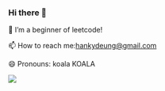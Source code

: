 ### Hi there 👋

<!--
**DDDeung/DDDeung** is a ✨ _special_ ✨ repository because its `README.md` (this file) appears on your GitHub profile.

Here are some ideas to get you started:

- 🔭 I’m currently working on ...
- 🌱 I’m currently learning ...
- 👯 I’m looking to collaborate on ...
- 🤔 I’m looking for help with ...
- 💬 Ask me about ...
- 📫 How to reach me: ...
- 😄 Pronouns: ...
- ⚡ Fun fact: ...
-->

🌱 I’m a beginner of leetcode!

📫 How to reach me:hankydeung@gmail.com

😄 Pronouns: koala KOALA

![](https://github-readme-stats.vercel.app/api?username=DDDeung)
